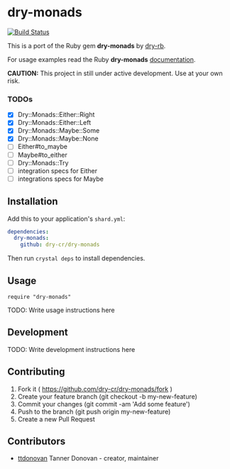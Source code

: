 [travis]: https://travis-ci.org/dry-cr/dry-monads

# dry-monads

[![Build Status](https://travis-ci.org/dry-cr/dry-monads.svg?branch=master)](travis)

This is a port of the Ruby gem **dry-monads** by [dry-rb](http://dry-rb.org/).

For usage examples read the Ruby **dry-monads** [documentation](http://dry-rb.org/gems/dry-monads/).

**CAUTION:** This project in still under active development. Use at your own risk.

### TODOs

- [x] Dry::Monads::Either::Right
- [x] Dry::Monads::Either::Left
- [x] Dry::Monads::Maybe::Some
- [x] Dry::Monads::Maybe::None
- [ ] Either#to_maybe
- [ ] Maybe#to_either
- [ ] Dry::Monads::Try
- [ ] integration specs for Either
- [ ] integrations specs for Maybe

## Installation


Add this to your application's `shard.yml`:

```yaml
dependencies:
  dry-monads:
    github: dry-cr/dry-monads
```
Then run `crystal deps` to install dependencies.

## Usage

```crystal
require "dry-monads"
```


TODO: Write usage instructions here

## Development

TODO: Write development instructions here

## Contributing

1. Fork it ( https://github.com/dry-cr/dry-monads/fork )
2. Create your feature branch (git checkout -b my-new-feature)
3. Commit your changes (git commit -am 'Add some feature')
4. Push to the branch (git push origin my-new-feature)
5. Create a new Pull Request

## Contributors

- [ttdonovan](https://github.com/ttdonovan) Tanner Donovan - creator, maintainer
